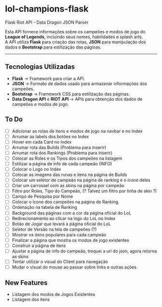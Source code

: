 # lol-champions-flask
Flask Riot API - Data Dragon JSON Parser

Esta API fornece informações sobre os campeões e modos de jogo do **League of Legends**, incluindo seus nomes, habilidades e splash arts.  
A API utiliza **Flask** para criação das rotas, **JSON** para manipulação dos dados e **Bootstrap** para estilização das páginas.

---

## Tecnologias Utilizadas

- **Flask** → Framework para criar a API.  
- **JSON** → Formato de dados usado para armazenar informações dos campeões.  
- **Bootstrap** → Framework CSS para estilização das páginas.  
- **Data Dragon API** e **RIOT API** → APIs para obtenção dos dados de campeões e modos de jogo.  

## To Do

- [ ] Adicionar as rotas de itens e modos de jogo na navbar e no Index
- [ ] Arrumar as labels dos botões no Index 
- [ ] Hover em cada Card no Index
- [ ] Arrumar rota das Builds (Problema para inserir)
- [ ] Arrumar rota dos Rankings (Problema para inserir)
- [ ] Colocar as Roles e os Tipos dos campeões na listagem
- [ ] Estilizar a página de info de cada campeão (INFO)
- [ ] Colocar o Logo no Index
- [ ] Colocar as imagens das runas e itens na página de Builds
- [ ] Colocar um seletor de campeão na página de ranking e o ícone deles
- [ ] Criar um carrossel com as skins na página por campeão
- [ ] Filtro por Roles, Tipo do Campeão, (? Talvez um filtro por linha de skin ?)
- [ ] Campo de Pesquisa por Nome
- [ ] Colocar o ícone dos campeões na página de Ranking
- [ ] Ordenação na tabela de Ranking
- [ ] Background das páginas com a cor da página oficial do LoL
- [ ] Redirecionamento ao clicar na logo do LoL no Index
- [ ] Botão de Jogar que levará à página oficial do LoL
- [ ] Seletor de Versão na tela de campeões (?)
- [ ] Mostrar os itens populares para cada campeão
- [ ] Finalizar a página que mostra os modos de jogo existentes
- [ ] Construir a página de itens
- [ ] Ajustar a página de info do campeão, troquei a url do json, agora retorna as skins
- [ ] Tentar utilizar o visual do Client para navegação
- [ ] Mudar o visual do mouse ao passar sobre links e outras ações

## New Features
- Listagem dos modos de Jogos Existentes
- Listagem dos itens